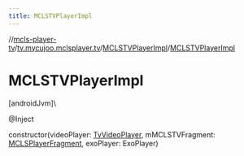 ```yaml
---
title: MCLSTVPlayerImpl
---
```

//[mcls-player-tv](../../../index.html)/[tv.mycujoo.mclsplayer.tv](../index.html)/[MCLSTVPlayerImpl](index.html)/[MCLSTVPlayerImpl](-m-c-l-s-t-v-player-impl.html)



# MCLSTVPlayerImpl



[androidJvm]\




@Inject



constructor(videoPlayer: [TvVideoPlayer](../../tv.mycujoo.mclsplayer.tv.player/-tv-video-player/index.html), mMCLSTVFragment: [MCLSPlayerFragment](../../tv.mycujoo.mclsplayer.tv.ui/-m-c-l-s-player-fragment/index.html), exoPlayer: ExoPlayer)




